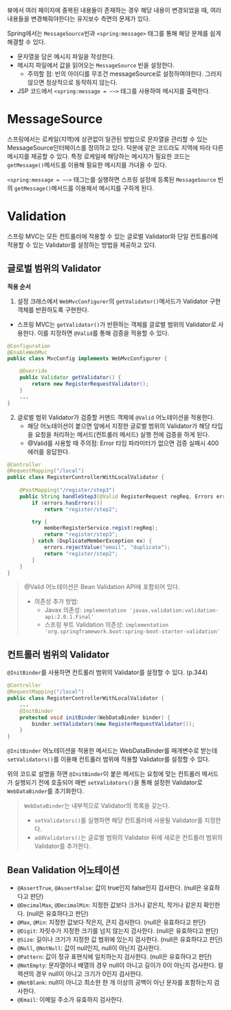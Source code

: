 뷰에서 여러 페이지에 중복된 내용들이 존재하는 경우 해당 내용이 변경되었을 때, 여러 내용들을 변경해줘야한다는 유지보수 측면의 문제가 있다.

Spring에서는 `MessageSource`빈과 `<spring:message>` 태그를 통해 해당 문제를 쉽게 해결할 수 있다.
- 문자열을 담은 메시지 파일을 작성한다.
- 메시지 파일에서 값을 읽어오는 `MessageSource` 빈을 설정한다.
  - 주의할 점: 빈의 아이디를 무조건 messageSource로 설정하여야한다. 그러지 않으면 정상적으로 동작하지 않는다.
- JSP 코드에서 `<spring:message = ~~>` 태그를 사용하여 메시지를 출력한다.

# MessageSource
스프링에서는 로케일(지역)에 상관없이 일관된 방법으로 문자열을 관리할 수 있는 MessageSource인터페이스를 정의하고 있다.
덕분에 같은 코드라도 지역에 따라 다른 메시지를 제공할 수 있다. 특정 로케일에 해당하는 메시지가 필요한 코드는 `getMessage()`메서드를 이용해 필요한 메시지를 가녀올 수 있다.

`<spring:message = ~~>` 태그는를 실행하면 스프링 설정에 등록된 `MessageSource` 빈의 `getMessage()`메서드를 이용해서 메시지를 구하게 된다.

# Validation
스프링 MVC는 모든 컨트롤러에 적용할 수 있는 글로벌 Validator와 단일 컨트롤러에 적용할 수 있는 Validator를 설정하는 방법을 제공하고 있다.

## 글로벌 범위의 Validator
**적용 순서**
1. 설정 크래스에서 `WebMvcConfigurer`의 `getValidator()`메서드가 Validator 구현 객체를 반환하도록 구현한다.
  - 스프링 MVC는 `getValidator()`가 반환하는 객체를 글로벌 범위의 Validator로 사용한다. 이를 지정하면 `@Valid`를 통해 검증을 적용할 수 있다.
```java
@Configuration
@EnableWebMvc
public class MvcConfig implements WebMvcConfigurer {

    @Override
    public Validator getValidator() {
        return new RegisterRequestValidator();
    }
    ...
}
```  

2. 글로벌 범위 Validator가 검증할 커맨드 객체에 `@Valid` 어노테이션을 적용한다.
   - 해당 어노테이션이 붙으면 앞에서 지정한 글로벌 범위의 Validator가 해당 타입을 요청을 처리하는 메서드(컨트롤러 메서드) 실행 전에 검증을 하게 된다. 
   - @Valid를 사용할 때 주의점: Error 타임 파라미터가 없으면 검증 실패시 400 에러를 응답한다.
```java
@Controller
@RequestMapping("/local")
public class RegisterControllerWithLocalValidator {
    
    @PostMapping("/register/step3")
    public String handleStep3(@Valid RegisterRequest regReq, Errors errors) {
        if (errors.hasErrors())
            return "register/step2";

        try {
            memberRegisterService.regist(regReq);
            return "register/step3";
        } catch (DuplicateMemberException ex) {
            errors.rejectValue("email", "duplicate");
            return "register/step2";
        }
    }
}
```


> @Valid 어노테이션은 Bean Validation API에 포함되어 있다.
> - 의존성 추가 방법:
>    - Javax 의존성: `implementation 'javax.validation:validation-api:2.0.1.Final'`
>    - 스프링 부트 Validation 의존성: `implementation 'org.springframework.boot:spring-boot-starter-validation'`

## 컨트롤러 범위의 Validator
`@InitBinder`를 사용하면 컨트롤러 범위의 Validator를 설정할 수 있다. (p.344)

```java
@Controller
@RequestMapping("/local")
public class RegisterControllerWithLocalValidator {
    ...
    @InitBinder
    protected void initBinder(WebDataBinder binder) {
        binder.setValidators(new RegisterRequestValidator());
    }
}
```
`@InitBinder` 어노테이션을 적용한 메서드는 WebDataBinder를 매개변수로 받는데 `setValidators()`를 이용해 컨트롤러 범위에 적용할 Validator를 설정할 수 있다.

위의 코드로 설명을 하면 `@InitBinder`이 붙은 메서드는 요청에 맞는 컨트롤러 메서드가 실행되기 전에 호출되어 매번 `setValidators()`을 통해 설정한 Validator로 `WebDataBinder`를 초기화한다.

> `WebDataBinder`는 내부적으로 Validator의 목록을 갖는다. 
> - `setValidators()`를 실행하면 해당 컨트롤러에 사용될 Validator를 지정한다.
> - `addValidators()`는 글로벌 범위의 Validator 뒤에 새로운 컨트롤러 범위의 Validator를 추가한다.

## Bean Validation 어노테이션
- `@AssertTrue`, `@AssertFalse`: 값이 true인지 false인지 검사한다. (null은 유효하다고 판단)
- `@DecimalMax`, `@DecimalMin`: 지정한 값보다 크거나 같은지, 작거나 같은지 확인한다. (null은 유효하다고 판단)
- `@Max`, `@Min`: 지정한 값보다 작은지, 큰지 검사한다. (null은 유효하다고 판단)
- `@Digit`: 자릿수가 지정한 크기를 넘지 않는지 검사한다. (null은 유효하다고 판단)
- `@Size`: 길이나 크기가 지정한 값 범위에 있는지 검사한다. (null은 유효하다고 판단)
- `@Null`, `@NotNull`: 값이 null인지, null이 아닌지 검사한다.
- `@Pattern`: 값이 정규 표현식에 일치하는지 검사한다. (null은 유효하다고 판단)
- `@NotEmpty`: 문자열이나 배열의 경우 null이 아니고 길이가 0이 아닌지 검사한다. 컬렉션의 경우 null이 아니고 크기가 0인지 검사한다.
- `@NotBlank`: null이 아니고 최소한 한 개 이상의 공백이 아닌 문자를 포함하는지 검사한다.
- `@Email`: 이메일 주소가 유효하지 검사한다.
